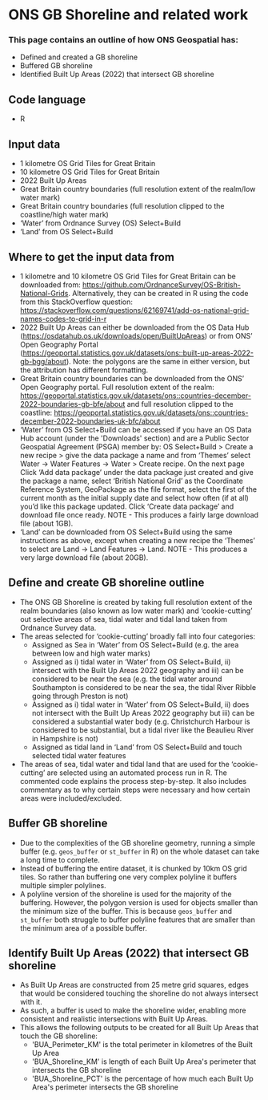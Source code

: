 # ONS GB Shoreline and related work

### This page contains an outline of how ONS Geospatial has:
*	Defined and created a GB shoreline
*	Buffered GB shoreline
*	Identified Built Up Areas (2022) that intersect GB shoreline

## Code language
*	R 

## Input data
*	1 kilometre OS Grid Tiles for Great Britain
*	10 kilometre OS Grid Tiles for Great Britain
*	2022 Built Up Areas
*	Great Britain country boundaries (full resolution extent of the realm/low water mark)
*	Great Britain country boundaries (full resolution clipped to the coastline/high water mark)
*	‘Water’ from Ordnance Survey (OS) Select+Build
*	‘Land’ from OS Select+Build

## Where to get the input data from
*	1 kilometre and 10 kilometre OS Grid Tiles for Great Britain can be downloaded from: https://github.com/OrdnanceSurvey/OS-British-National-Grids. Alternatively, they can be created in R using the code from this StackOverflow question: https://stackoverflow.com/questions/62169741/add-os-national-grid-names-codes-to-grid-in-r 
*	2022 Built Up Areas can either be downloaded from the OS Data Hub (https://osdatahub.os.uk/downloads/open/BuiltUpAreas) or from ONS’ Open Geography Portal (https://geoportal.statistics.gov.uk/datasets/ons::built-up-areas-2022-gb-bgg/about). Note: the polygons are the same in either version, but the attribution has different formatting.
*	Great Britain country boundaries can be downloaded from the ONS’ Open Geography portal. Full resolution extent of the realm: https://geoportal.statistics.gov.uk/datasets/ons::countries-december-2022-boundaries-gb-bfe/about and full resolution clipped to the coastline: https://geoportal.statistics.gov.uk/datasets/ons::countries-december-2022-boundaries-uk-bfc/about 
*	‘Water’ from OS Select+Build can be accessed if you have an OS Data Hub account (under the 'Downloads' section) and are a Public Sector Geospatial Agreement (PSGA) member by: OS Select+Build > Create a new recipe > give the data package a name and from ‘Themes’ select Water → Water Features → Water > Create recipe. On the next page Click ‘Add data package’ under the data package just created and give the package a name, select ‘British National Grid’ as the Coordinate Reference System, GeoPackage as the file format, select the first of the current month as the initial supply date and select how often (if at all) you’d like this package updated. Click ‘Create data package’ and download file once ready. NOTE - This produces a fairly large download file (about 1GB).
*	‘Land’ can be downloaded from OS Select+Build using the same instructions as above, except when creating a new recipe the ‘Themes’ to select are Land → Land Features → Land.  NOTE - This produces a very large download file (about 20GB).

## Define and create GB shoreline outline
*	The ONS GB Shoreline is created by taking full resolution extent of the realm boundaries (also known as low water mark) and ‘cookie-cutting’ out selective areas of sea, tidal water and tidal land taken from Ordnance Survey data.
*	The areas selected for ‘cookie-cutting’ broadly fall into four categories:
    -	Assigned as Sea in ‘Water’ from OS Select+Build (e.g. the area between low and high water marks)
    -	Assigned as i) tidal water in ‘Water’ from OS Select+Build, ii) intersect with the Built Up Areas 2022 geography and iii) can be considered to be near the sea (e.g. the tidal water around Southampton is considered to be near the sea, the tidal River Ribble going through Preston is not)
    -	Assigned as i) tidal water in ‘Water’ from OS Select+Build, ii) does not intersect with the Built Up Areas 2022 geography but iii) can be considered a substantial water body (e.g. Christchurch Harbour is considered to be substantial, but a tidal river like the Beaulieu River in Hampshire is not)
    -	Assigned as tidal land in ‘Land’ from OS Select+Build and touch selected tidal water features
*	The areas of sea, tidal water and tidal land that are used for the ‘cookie-cutting’ are selected using an automated process run in R. The commented code explains the process step-by-step. It also includes commentary as to why certain steps were necessary and how certain areas were included/excluded.

## Buffer GB shoreline
* Due to the complexities of the GB shoreline geometry, running a simple buffer (e.g. `geos_buffer` or `st_buffer` in R) on the whole dataset can take a long time to complete.
* Instead of buffering the entire dataset, it is chunked by 10km OS grid tiles. So rather than buffering one very complex polyline it buffers multiple simpler polylines.
* A polyline version of the shoreline is used for the majority of the buffering. However, the polygon version is used for objects smaller than the minimum size of the buffer. This is because `geos_buffer` and `st_buffer` both struggle to buffer polyline features that are smaller than the minimum area of a possible buffer.

## Identify Built Up Areas (2022) that intersect GB shoreline
*	As Built Up Areas are constructed from 25 metre grid squares, edges that would be considered touching the shoreline do not always intersect with it.
*	As such, a buffer is used to make the shoreline wider, enabling more consistent and realistic intersections with Built Up Areas.
*	This allows the following outputs to be created for all Built Up Areas that touch the GB shoreline:
    - 'BUA_Perimeter_KM' is the total perimeter in kilometres of the Built Up Area
    - 'BUA_Shoreline_KM' is length of each Built Up Area's perimeter that intersects the GB shoreline
    - 'BUA_Shoreline_PCT' is the percentage of how much each Built Up Area's perimeter intersects the GB shoreline

